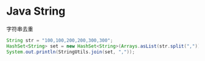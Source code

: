# Java String

字符串去重

```java
String str = "100,100,200,200,300,300";
HashSet<String> set = new HashSet<String>(Arrays.asList(str.split(",")));
System.out.println(StringUtils.join(set, ","));
```